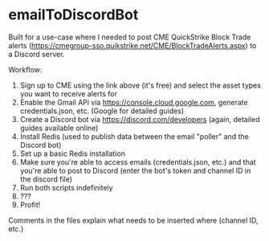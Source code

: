 # emailToDiscordBot
Built for a use-case where I needed to post CME QuickStrike Block Trade alerts (https://cmegroup-sso.quikstrike.net/CME/BlockTradeAlerts.aspx) to a Discord server.

Workflow:
1) Sign up to CME using the link above (it's free) and select the asset types you want to receive alerts for
2) Enable the Gmail APi via https://console.cloud.google.com, generate credentials.json, etc. (Google for detailed guides)
3) Create a Discord bot via https://discord.com/developers (again, detailed guides available online)
4) Install Redis (used to publish data between the email "poller" and the Discord bot)
5) Set up a basic Redis installation
6) Make sure you're able to access emails (credentials.json, etc.) and that you're able to post to Discord (enter the bot's token and channel ID in the discord file)
7) Run both scripts indefinitely
8) ???
9) Profit!

Comments in the files explain what needs to be inserted where (channel ID, etc.)
